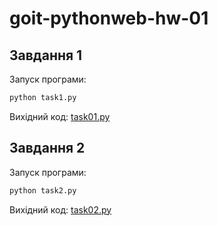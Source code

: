 # goit-pythonweb-hw-01

## Завдання 1

Запуск програми:

```bash
python task1.py
```

Вихідний код: [task01.py](task01.py)

## Завдання 2

Запуск програми:

```bash
python task2.py
```

Вихідний код: [task02.py](task02.py)
